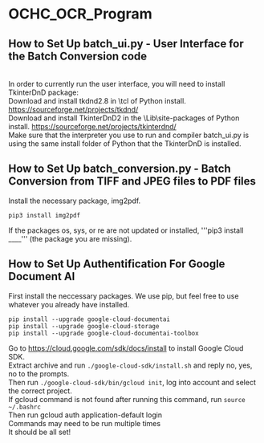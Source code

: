 # OCHC_OCR_Program

## How to Set Up batch_ui.py - User Interface for the Batch Conversion code
<br>In order to currently run the user interface, you will need to install TkinterDnD package:
<br>Download and install tkdnd2.8 in \tcl of Python install. https://sourceforge.net/projects/tkdnd/
<br>Download and install TkinterDnD2 in the \Lib\site-packages of Python install. https://sourceforge.net/projects/tkinterdnd/
<br>Make sure that the interpreter you use to run and compiler batch_ui.py is using the same install folder of Python that the TkinterDnD is installed.

## How to Set Up batch_conversion.py - Batch Conversion from TIFF and JPEG files to PDF files
Install the necessary package, img2pdf.
```
pip3 install img2pdf
```
If the packages os, sys, or re are not updated or installed, '''pip3 install ____''' (the package you are missing).

## How to Set Up Authentification For Google Document AI
First install the neccessary packages. We use pip, but feel free to use whatever you already have installed.
```
pip install --upgrade google-cloud-documentai
pip install --upgrade google-cloud-storage
pip install --upgrade google-cloud-documentai-toolbox
```
Go to https://cloud.google.com/sdk/docs/install to install Google Cloud SDK.
<br>Extract archive and run ```./google-cloud-sdk/install.sh``` and reply no, yes, no to the prompts.
<br>Then run ```./google-cloud-sdk/bin/gcloud init```, log into account and select the correct project.
<br>If gcloud command is not found after running this command, run ```source ~/.bashrc```
<br>Then run gcloud auth application-default login
<br>Commands may need to be run multiple times
<br>It should be all set!
